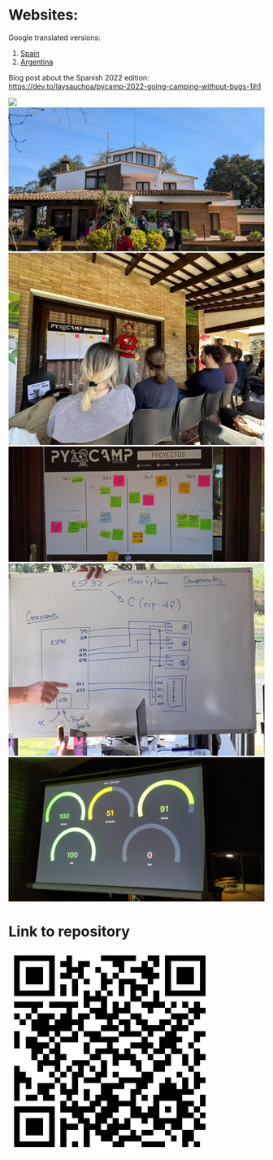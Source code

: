 # Websites:
Google translated versions:
 1. [Spain](https://pycamp-es.translate.goog/?_x_tr_sl=auto&_x_tr_tl=en&_x_tr_hl=es&_x_tr_pto=nui)
 2. [Argentina](https://wiki-python-org-ar.translate.goog/pycamp/?_x_tr_sl=es&_x_tr_tl=en&_x_tr_hl=en&_x_tr_pto=wapp/)

Blog post about the Spanish 2022 edition:
https://dev.to/laysauchoa/pycamp-2022-going-camping-without-bugs-1ih1



<img src="https://pycamp.es/coding_area.d0c91d2d.jpg">


<img src="./house.jpg">
<img src="./presentation.jpg">
<img src="./board.jpg">
<img src="./project.jpg">
<img src="./lasertag.jpg">


# Link to repository
<img src="./qr.png">

<br>
<br>
<br>
<br>
<br>
<br>
<br>
<br>
